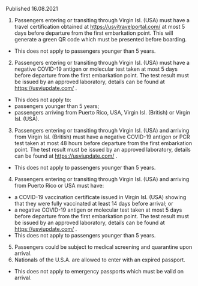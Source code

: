Published 16.08.2021
1. Passengers entering or transiting through Virgin Isl. (USA) must have a travel certification obtained at <a href="https://usvitravelportal.com/">https://usvitravelportal.com/</a> at most 5 days before departure from the first embarkation point. This will generate a green QR code which must be presented before boarding. 
- This does not apply to passengers younger than 5 years.
2. Passengers entering or transiting through Virgin Isl. (USA) must have a negative COVID-19 antigen or molecular test taken at most 5 days before departure from the first embarkation point. The test result must be issued by an approved laboratory, details can be found at <a href="https://usviupdate.com/">https://usviupdate.com/</a> .
- This does not apply to:
- passengers younger than 5 years; 
- passengers arriving from Puerto Rico, USA, Virgin Isl. (British) or Virgin Isl. (USA).
3. Passengers entering or transiting through Virgin Isl. (USA) and arriving from Virgin Isl. (British) must have a negative COVID-19 antigen or PCR test taken at most 48 hours before departure from the first embarkation point. The test result must be issued by an approved laboratory, details can be found at <a href="https://usviupdate.com/">https://usviupdate.com/</a> .
- This does not apply to passengers younger than 5 years.
4. Passengers entering or transiting through Virgin Isl. (USA) and arriving from Puerto Rico or USA must have:
- a COVID-19 vaccination certificate issued in Virgin Isl. (USA) showing that they were fully vaccinated at least 14 days before arrival; or
- a negative COVID-19 antigen or molecular test taken at most 5 days before departure from the first embarkation point. The test result must be issued by an approved laboratory, details can be found at <a href="https://usviupdate.com/">https://usviupdate.com/</a> .
- This does not apply to passengers younger than 5 years.
5. Passengers could be subject to medical screening and quarantine upon arrival.
6. Nationals of the U.S.A. are allowed to enter with an expired passport.
- This does not apply to emergency passports which must be valid on arrival.


